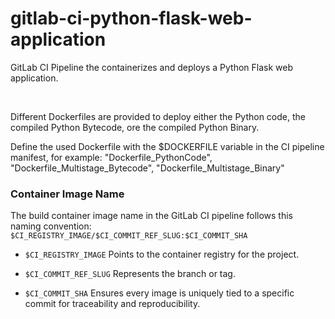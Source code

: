 # gitlab-ci-python-flask-web-application
GitLab CI Pipeline the containerizes and deploys a Python Flask web application. 

<br>

Different Dockerfiles are provided to deploy either the Python code, the compiled Python Bytecode, ore the compiled Python Binary.

Define the used Dockerfile with the $DOCKERFILE variable in the CI pipeline manifest, for example: "Dockerfile_PythonCode", "Dockerfile_Multistage_Bytecode", "Dockerfile_Multistage_Binary"


### Container Image Name

The build container image name in the GitLab CI pipeline follows this naming convention: `$CI_REGISTRY_IMAGE/$CI_COMMIT_REF_SLUG:$CI_COMMIT_SHA`

- `$CI_REGISTRY_IMAGE` Points to the container registry for the project.

- `$CI_COMMIT_REF_SLUG` Represents the branch or tag.

- `$CI_COMMIT_SHA` Ensures every image is uniquely tied to a specific commit for traceability and reproducibility.